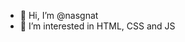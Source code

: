 - 👋 Hi, I’m @nasgnat
- 👀 I’m interested in HTML, CSS and JS

<!---
nasgnat/nasgnat is a ✨ special ✨ repository because its `README.md` (this file) appears on your GitHub profile.
You can click the Preview link to take a look at your changes.
--->
